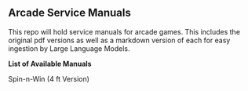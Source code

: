 ## **Arcade Service Manuals**
This repo will hold service manuals for arcade games. This includes the original pdf versions as well as a markdown version of each for easy ingestion by Large Language Models. 

**List of Available Manuals**

Spin-n-Win (4 ft Version)